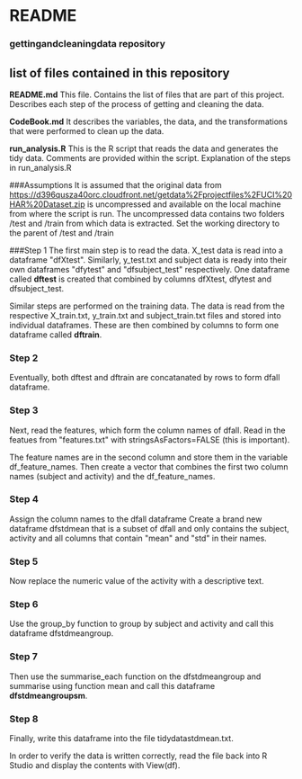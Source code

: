 # README

### gettingandcleaningdata repository

## list of files contained in this repository
<b>README.md</b>          This file. Contains the list of files that are part of this project. Describes each step of the process of getting and cleaning the data.

<b>CodeBook.md</b>        It describes the variables, the data, and the transformations that were performed to clean up the data.

<b>run_analysis.R</b>     This is the R script that reads the data and generates the tidy data. Comments are provided within the script. 
Explanation of the steps in run_analysis.R

###Assumptions
It is assumed that the original data from https://d396qusza40orc.cloudfront.net/getdata%2Fprojectfiles%2FUCI%20HAR%20Dataset.zip is uncompressed and available on the local machine from where the script is run.
The uncompressed data contains two folders /test and /train from which data is extracted.
Set the working directory to the parent of /test and /train

###Step 1
The first main step is to read the data.
X_test data is read into a dataframe "dfXtest".
Similarly, y_test.txt and subject data is ready into their own dataframes "dfytest" and "dfsubject_test" respectively.
One dataframe called <b>dftest</b> is created that combined by columns dfXtest, dfytest and dfsubject_test. 

Similar steps are performed on the training data.
The data is read from the respective X_train.txt, y_train.txt and subject_train.txt files and stored into individual dataframes.
These are then combined by columns to form one dataframe called <b>dftrain</b>.

### Step 2
Eventually, both dftest and dftrain are concatanated by rows to form dfall dataframe.

### Step 3
Next, read the features, which form the column names of dfall.
Read in the featues from "features.txt" with stringsAsFactors=FALSE (this is important).

The feature names are in the second column and store them in the variable df_feature_names.
Then create a vector that combines the first two column names (subject and activity) and the df_feature_names. 

### Step 4
Assign the column names to the dfall dataframe
Create a brand new dataframe dfstdmean that is a subset of dfall and only contains the subject, activity and all columns that contain "mean" and "std" in their names.

### Step 5
Now replace the numeric value of the activity with a descriptive text.

### Step 6
Use the group_by function to group by subject and activity and call this dataframe dfstdmeangroup.

### Step 7
Then use the summarise_each function on the dfstdmeangroup and summarise using function mean and call this dataframe <b>dfstdmeangroupsm</b>.

### Step 8
Finally, write this dataframe into the file tidydatastdmean.txt.

In order to verify the data is written correctly, read the file back into R Studio and display the contents with View(df).
